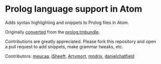 # Prolog language support in Atom

Adds syntax highlighting and snippets to Prolog files in Atom.

Originally [converted](https://atom.io/docs/latest/hacking-atom-converting-from-textmate)
from the [prolog.tmbundle](https://github.com/textmate/prolog.tmbundle).

Contributions are greatly appreciated. Please fork this repository and open a
pull request to add snippets, make grammar tweaks, etc.

Contributors:
[meucaa](https://github.com/meucaa), [iSheeft](https://github.com/iSheeft), [Artymort](https://github.com/Artymort), [mndrix](https://github.com/mndrix), [danielchatfield](https://github.com/danielchatfield)
